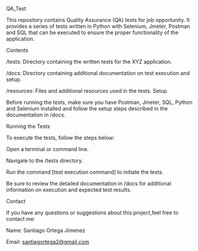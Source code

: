 QA_Test

This repository contains Quality Assurance (QA) tests for job opportunity. It provides a series of tests written in Python with Selenium, Jmeter, Postman and SQL that can be executed to ensure the proper functionality of the application.

Contents

/tests: Directory containing the written tests for the XYZ application.

/docs: Directory containing additional documentation on test execution and setup.

/resources: Files and additional resources used in the tests.
Setup

Before running the tests, make sure you have Postman, Jmeter, SQL, Python and Selenium installed and follow the setup steps described in the documentation in /docs.


Running the Tests


To execute the tests, follow the steps below:

Open a terminal or command line.

Navigate to the /tests directory.

Run the command [test execution command] to initiate the tests.

Be sure to review the detailed documentation in /docs for additional information on execution and expected test results.

Contact

If you have any questions or suggestions about this project,feel free to contact me:

Name: Santiago Ortega Jimenez

Email: santiagortega2@gmail.com
